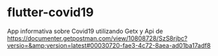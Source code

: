 # flutter-covid19
App informativa sobre Covid19 utilizando Getx y Api de https://documenter.getpostman.com/view/10808728/SzS8rjbc?versio=&amp;version=latest#00030720-fae3-4c72-8aea-ad01ba17adf8
